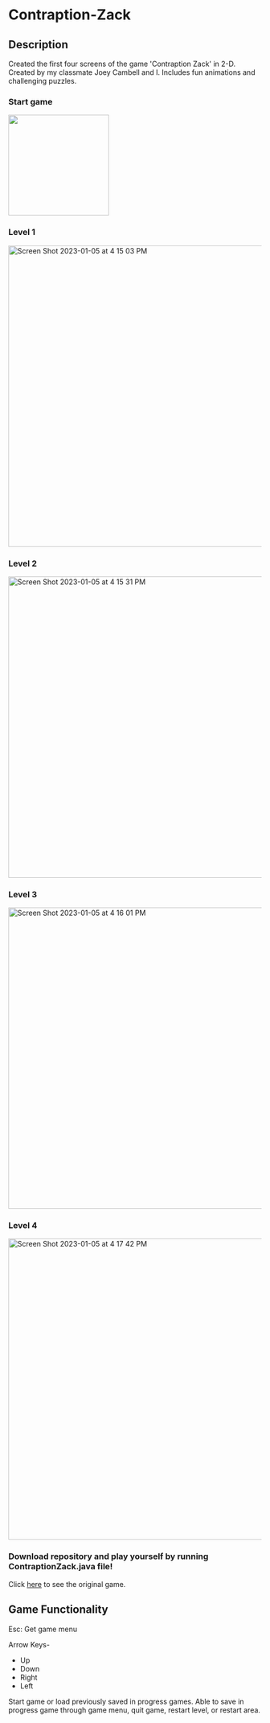 # Contraption-Zack
## Description
Created the first four screens of the game 'Contraption Zack' in 2-D. Created by my classmate Joey Cambell and I. Includes fun animations and challenging puzzles.

### Start game
<img src="https://user-images.githubusercontent.com/83095073/210903771-bda15a60-6b1c-4d7d-9a0c-9a781566ce2b.jpg" width="200" height="200">

### Level 1
<img width="599" alt="Screen Shot 2023-01-05 at 4 15 03 PM" src="https://user-images.githubusercontent.com/83095073/210904110-bfcc09d3-3425-46e3-8735-5dea7a4138b2.png">

### Level 2
<img width="599" alt="Screen Shot 2023-01-05 at 4 15 31 PM" src="https://user-images.githubusercontent.com/83095073/210904148-3587d776-cff2-405b-911c-6e12c2215658.png">

### Level 3
<img width="599" alt="Screen Shot 2023-01-05 at 4 16 01 PM" src="https://user-images.githubusercontent.com/83095073/210904199-ce308158-df2f-49ba-a657-59670e7a61d0.png">

### Level 4
<img width="599" alt="Screen Shot 2023-01-05 at 4 17 42 PM" src="https://user-images.githubusercontent.com/83095073/210904394-36f5df3a-1751-47f1-986f-3575ec7022d2.png">

### Download repository and play yourself by running ContraptionZack.java file!

Click [here](https://classicreload.com/contraption-zack.html) to see the original game.

## Game Functionality
Esc: Get game menu

Arrow Keys-
- Up
- Down
- Right
- Left

Start game or load previously saved in progress games. Able to save in progress game through game menu, quit game, restart level, or restart area.

